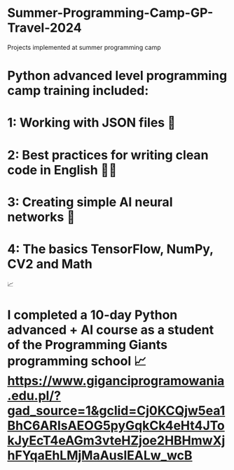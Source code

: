 # Summer-Programming-Camp-GP-Travel-2024
Projects implemented at summer programming camp 
# Python advanced level programming camp training included:
# 1: Working with JSON files 📄
# 2: Best practices for writing clean code in English 👩‍💻
# 3: Creating simple AI neural networks 🧠
# 4: The basics TensorFlow, NumPy, CV2 and Math 
📈
# I completed a 10-day Python advanced + AI course as a student of the Programming Giants programming school 📈 https://www.giganciprogramowania.edu.pl/?gad_source=1&gclid=Cj0KCQjw5ea1BhC6ARIsAEOG5pyGqkCk4eHt4JTokJyEcT4eAGm3vteHZjoe2HBHmwXjhFYqaEhLMjMaAuslEALw_wcB



